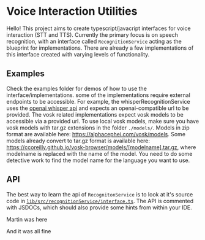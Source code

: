# Voice Interaction Utilities
Hello! This project aims to create typescript/javacript interfaces for voice interaction (STT and TTS).
Currently the primary focus is on speech recognition, with an interface called `RecognitionService` acting as the blueprint for implementations.
There are already a few implementations of this interface created with varying levels of functionality.

## Examples
Check the examples folder for demos of how to use the interface/implementations.
some of the implementations require external endpoints to be accessible.
For example, the whisperRecognitionService uses the [openai whisper api](https://platform.openai.com/docs/guides/speech-to-text/quickstart) and expects an openai-compatible url to be provided.
The vosk related implementations expect vosk models to be accessible via a provided url.
To use local vosk models, make sure you have vosk models with tar.gz extensions in the folder `./models/`. Models in zip format are available here: https://alphacephei.com/vosk/models. Some models already convert to tar.gz format is available here: https://ccoreilly.github.io/vosk-browser/models/[modelname].tar.gz, where modelname is replaced with the name of the model. You need to do some detective work to find the model name for the language you want to use. 

## API
The best way to learn the api of `RecognitonService` is to look at it's source code in [`lib/src/recognitionService/interface.ts`](lib/src/recognitionService/interface.ts). The API is commented with JSDOCs, which should also provide some hints from within your IDE.


Martin was here

And it was all fine
